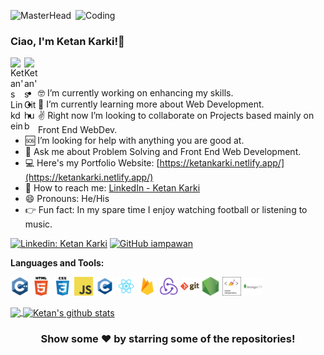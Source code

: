![MasterHead](https://camo.githubusercontent.com/dcba36fec68f7f3cc9663d2c09d233204008e4323bbfdbb7124d6c5bb9e3889c/68747470733a2f2f7334313636302e7063646e2e636f2f77702d636f6e74656e742f75706c6f6164732f323032302f30342f39302d61727469636c652d62616e6e65722d322e676966)
<img align="right" alt="Coding" width="400" src="https://user-images.githubusercontent.com/74038190/235224431-e8c8c12e-6826-47f1-89fb-2ddad83b3abf.gif"/>

### Ciao, I'm Ketan Karki!👋

<a href="https://www.linkedin.com/in/ketan-karki-9a9b071b6" target="_blank">
  <img align="left" alt="Ketan's Linkdein" width="22px" src="https://cdn.jsdelivr.net/npm/simple-icons@v3/icons/linkedin.svg" />
</a>
<a href="https://github.com/KetanKarki" target="_blank">
  <img align="left" alt="Ketan's Github" width="22px" src="https://cdn.jsdelivr.net/npm/simple-icons@v3/icons/github.svg" />
</a>

<br/>
<br/>

- 🤓 I’m currently working on enhancing my skills.
- 📙 I’m currently learning more about Web Development.
- ✌️ Right now I’m looking to collaborate on Projects based mainly on Front End WebDev.
- 🆘 I’m looking for help with anything you are good at.
- 🧐 Ask me about Problem Solving and Front End Web Development.
- 💻 Here's my Portfolio Website: [https://ketankarki.netlify.app/](https://ketankarki.netlify.app/)
- 🤙 How to reach me: [LinkedIn - Ketan Karki](https://www.linkedin.com/in/ketan-karki-9a9b071b6/) 
- 😄 Pronouns: He/His
- 👉 Fun fact: In my spare time I enjoy watching football or listening to music.

[![Linkedin: Ketan Karki](https://img.shields.io/badge/-KetanKarki-blue?style=flat-square&logo=Linkedin&logoColor=white&link=https://www.linkedin.com/in/ketan-karki-9a9b071b6//)](https://www.linkedin.com/in/ketan-karki-9a9b071b6/)
[![GitHub iampawan](https://img.shields.io/github/followers/KetanKarki?label=follow&style=social)](https://github.com/KetanKarki)


**Languages and Tools:**  

<code><img height="30" src="https://raw.githubusercontent.com/github/explore/80688e429a7d4ef2fca1e82350fe8e3517d3494d/topics/cpp/cpp.png"></code>
<code><img height="30" src="https://raw.githubusercontent.com/github/explore/80688e429a7d4ef2fca1e82350fe8e3517d3494d/topics/html/html.png"></code>
<code><img height="30" src="https://raw.githubusercontent.com/github/explore/80688e429a7d4ef2fca1e82350fe8e3517d3494d/topics/css/css.png"></code>
<code><img height="30" src="https://raw.githubusercontent.com/github/explore/80688e429a7d4ef2fca1e82350fe8e3517d3494d/topics/javascript/javascript.png"></code>
<code><img height="30" src="https://raw.githubusercontent.com/github/explore/80688e429a7d4ef2fca1e82350fe8e3517d3494d/topics/c/c.png"></code>
<code><img height="30" src="https://raw.githubusercontent.com/github/explore/80688e429a7d4ef2fca1e82350fe8e3517d3494d/topics/react/react.png"></code>
<code><img height="30" src="https://raw.githubusercontent.com/github/explore/80688e429a7d4ef2fca1e82350fe8e3517d3494d/topics/firebase/firebase.png"></code>
<code><img height="30" src="https://raw.githubusercontent.com/github/explore/80688e429a7d4ef2fca1e82350fe8e3517d3494d/topics/redux/redux.png"></code>
<code><img height="30" src="https://raw.githubusercontent.com/github/explore/80688e429a7d4ef2fca1e82350fe8e3517d3494d/topics/git/git.png"></code>
<code><img height="30" src="https://raw.githubusercontent.com/github/explore/80688e429a7d4ef2fca1e82350fe8e3517d3494d/topics/nodejs/nodejs.png"></code>
<code><img height="30" src="https://raw.githubusercontent.com/github/explore/80688e429a7d4ef2fca1e82350fe8e3517d3494d/topics/styled-components/styled-components.png"></code>
<code><img height="30" src="https://raw.githubusercontent.com/github/explore/80688e429a7d4ef2fca1e82350fe8e3517d3494d/topics/mongodb/mongodb.png"></code>
 

<a href="https://github.com/KetanKarki" target="_blank">
  <img align="center" src="https://github-readme-stats.vercel.app/api/top-langs/?username=KetanKarki&theme=cobalt&hide_langs_below=0" />
</a>
<a href="https://github.com/KetanKarki" target="_blank">
 <img align="center" src="https://github-readme-stats.vercel.app/api?username=KetanKarki&show_icons=true&theme=cobalt&line_height=27" alt="Ketan's github stats"/>
</a>

<div align="center">

### Show some ❤️ by starring some of the repositories!

</div>
